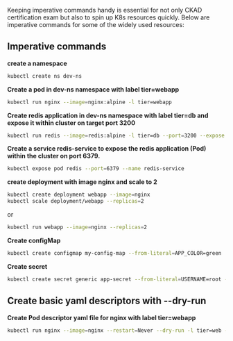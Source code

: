 Keeping imperative commands handy is essential for not only CKAD certification exam but also to spin up K8s resources quickly. Below are imperative commands for some of the widely used resources:

## Imperative commands
**create a namespace**
```sh
kubectl create ns dev-ns
```

**Create a pod in dev-ns namespace with label tier=webapp**
```sh
kubectl run nginx --image=nginx:alpine -l tier=webapp
```

**Create redis application in dev-ns namespace with label tier=db and expose it within cluster on target port 3200**
```sh
kubectl run redis --image=redis:alpine -l tier=db --port=3200 --expose -n dev-ns
```

**Create a service redis-service to expose the redis application (Pod) within the cluster on port 6379.**
```sh
kubectl expose pod redis --port=6379 --name redis-service	
```

**create deployment with image nginx and scale to 2**
```sh
kubectl create deployment webapp --image=nginx
kubectl scale deployment/webapp --replicas=2
```
or

```sh
kubectl run webapp --image=nginx --replicas=2
```

**Create configMap**
```sh
kubectl create configmap my-config-map --from-literal=APP_COLOR=green
```

**Create secret**
```sh
kubectl create secret generic app-secret --from-literal=USERNAME=root --from-literal=PASSWORD=Test
```



## Create basic yaml descriptors with --dry-run

**Create Pod descriptor yaml file for nginx with label tier=webapp**
```sh
kubectl run nginx --image=nginx --restart=Never --dry-run -l tier=web -o yaml> nginx-pod.yaml
```

